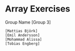 # Array Exercises

Group Name [Group 3]

    [Mattias Björk]
    [Emil Andersson]
    [Mohammad Alissa]
    [Tobias Engberg]

